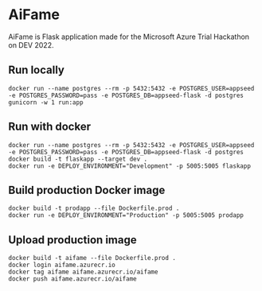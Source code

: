 # AiFame

AiFame is Flask application made for the Microsoft Azure Trial Hackathon on DEV 2022.

## Run locally
```
docker run --name postgres --rm -p 5432:5432 -e POSTGRES_USER=appseed -e POSTGRES_PASSWORD=pass -e POSTGRES_DB=appseed-flask -d postgres
gunicorn -w 1 run:app
```

## Run with docker
```
docker run --name postgres --rm -p 5432:5432 -e POSTGRES_USER=appseed -e POSTGRES_PASSWORD=pass -e POSTGRES_DB=appseed-flask -d postgres
docker build -t flaskapp --target dev .
docker run -e DEPLOY_ENVIRONMENT="Development" -p 5005:5005 flaskapp
```

## Build production Docker image
```
docker build -t prodapp --file Dockerfile.prod .
docker run -e DEPLOY_ENVIRONMENT="Production" -p 5005:5005 prodapp
```

## Upload production image
```
docker build -t aifame --file Dockerfile.prod .
docker login aifame.azurecr.io 
docker tag aifame aifame.azurecr.io/aifame
docker push aifame.azurecr.io/aifame
```